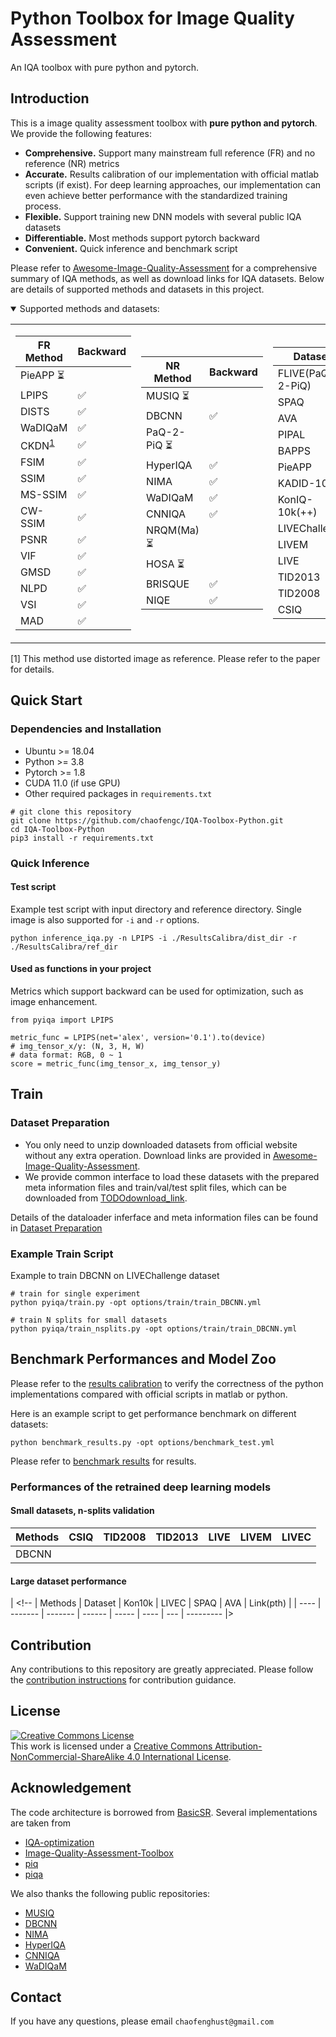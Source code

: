 # Python Toolbox for Image Quality Assessment
An IQA toolbox with pure python and pytorch.


## Introduction

This is a image quality assessment toolbox with **pure python and pytorch**. We provide the following features:

- **Comprehensive.** Support many mainstream full reference (FR) and no reference (NR) metrics
- **Accurate.** Results calibration of our implementation with official matlab scripts (if exist). For deep learning approaches, our implementation can even achieve better performance with the standardized training process. 
- **Flexible.** Support training new DNN models with several public IQA datasets
- **Differentiable.** Most methods support pytorch backward
- **Convenient.** Quick inference and benchmark script

Please refer to [Awesome-Image-Quality-Assessment](https://github.com/chaofengc/Awesome-Image-Quality-Assessment) for a comprehensive summary of IQA methods, as well as download links for IQA datasets. Below are details of supported methods and datasets in this project. 

<details open>
<summary>Supported methods and datasets:</summary>

<table>
<tr><td>

| FR Method                       | Backward           |
| ------------------------------- | ------------------ |
| PieAPP :hourglass_flowing_sand: |                    |
| LPIPS                           | :white_check_mark: |
| DISTS                           | :white_check_mark: |
| WaDIQaM                         | :white_check_mark: |
| CKDN<sup>[1](#fn1)</sup>        | :white_check_mark: |
| FSIM                            | :white_check_mark: |
| SSIM                            | :white_check_mark: |
| MS-SSIM                         | :white_check_mark: |
| CW-SSIM                         | :white_check_mark: |
| PSNR                            | :white_check_mark: |
| VIF                             | :white_check_mark: |
| GMSD                            | :white_check_mark: |
| NLPD                            | :white_check_mark: |
| VSI                             | :white_check_mark: |
| MAD                             | :white_check_mark: |

</td><td>

| NR Method                          | Backward           |
| ---------------------------------- | ------------------ |
| MUSIQ :hourglass_flowing_sand:     |                    |
| DBCNN                              | :white_check_mark: |
| PaQ-2-PiQ :hourglass_flowing_sand: |                    |
| HyperIQA                           | :white_check_mark: |
| NIMA                               | :white_check_mark: |
| WaDIQaM                            | :white_check_mark: |
| CNNIQA                             | :white_check_mark: |
| NRQM(Ma) :hourglass_flowing_sand:  |                    |
| HOSA :hourglass_flowing_sand:      |                    |
| BRISQUE                            | :white_check_mark: |
| NIQE                               | :white_check_mark: |

</td><td>

| Dataset          | Type         |
| ---------------- | ------------ |
| FLIVE(PaQ-2-PiQ) | NR           |
| SPAQ             | NR/mobile    |
| AVA              | NR/Aesthetic |
| PIPAL            | FR           |
| BAPPS            | FR           |
| PieAPP           | FR           |
| KADID-10k        | FR           |
| KonIQ-10k(++)    | NR           |
| LIVEChallenge    | NR           |
| LIVEM            | FR           |
| LIVE             | FR           |
| TID2013          | FR           |
| TID2008          | FR           |
| CSIQ             | FR           |

</td></tr> 
</table>

<a name="fn1">[1]</a> This method use distorted image as reference. Please refer to the paper for details. 

</details>

## Quick Start

### Dependencies and Installation
- Ubuntu >= 18.04
- Python >= 3.8
- Pytorch >= 1.8
- CUDA 11.0 (if use GPU)
- Other required packages in `requirements.txt`
```
# git clone this repository
git clone https://github.com/chaofengc/IQA-Toolbox-Python.git
cd IQA-Toolbox-Python
pip3 install -r requirements.txt
```

### Quick Inference

#### Test script 

Example test script with input directory and reference directory. Single image is also supported for `-i` and `-r` options. 
```
python inference_iqa.py -n LPIPS -i ./ResultsCalibra/dist_dir -r ./ResultsCalibra/ref_dir 
```

#### Used as functions in your project

Metrics which support backward can be used for optimization, such as image enhancement.

```
from pyiqa import LPIPS 

metric_func = LPIPS(net='alex', version='0.1').to(device)
# img_tensor_x/y: (N, 3, H, W)
# data format: RGB, 0 ~ 1
score = metric_func(img_tensor_x, img_tensor_y)
```

## Train 

### Dataset Preparation

- You only need to unzip downloaded datasets from official website without any extra operation. Download links are provided in [Awesome-Image-Quality-Assessment](https://github.com/chaofengc/Awesome-Image-Quality-Assessment).  
- We provide common interface to load these datasets with the prepared meta information files and train/val/test split files, which can be downloaded from [TODOdownload_link](). 

Details of the dataloader inferface and meta information files can be found in [Dataset Preparation](Dataset_Preparation.md) 

### Example Train Script 

Example to train DBCNN on LIVEChallenge dataset
```
# train for single experiment
python pyiqa/train.py -opt options/train/train_DBCNN.yml 

# train N splits for small datasets
python pyiqa/train_nsplits.py -opt options/train/train_DBCNN.yml 
```

## Benchmark Performances and Model Zoo

Please refer to the [results calibration](./ResultsCalibra/ResultsCalibra.md) to verify the correctness of the python implementations compared with official scripts in matlab or python.

Here is an example script to get performance benchmark on different datasets:
```
python benchmark_results.py -opt options/benchmark_test.yml
```
Please refer to [benchmark results](tests/benchmark_results.csv) for results.

### Performances of the retrained deep learning models

#### Small datasets, n-splits validation 

| Methods | CSIQ | TID2008 | TID2013 | LIVE | LIVEM | LIVEC |
| ------- | ---- | ------- | ------- | ---- | ----- | ----- |
| DBCNN   |      |         |         |      |       |       |

#### Large dataset performance

| <!-- | Methods | Dataset | Kon10k | LIVEC | SPAQ | AVA | Link(pth) |
| ---- | ------- | ------- | ------ | ----- | ---- | --- | --------- |>

## Contribution

Any contributions to this repository are greatly appreciated. Please follow the [contribution instructions](Instruction.md) for contribution guidance.  

## License

<a rel="license" href="http://creativecommons.org/licenses/by-nc-sa/4.0/"><img alt="Creative Commons License" style="border-width:0" src="https://i.creativecommons.org/l/by-nc-sa/4.0/88x31.png" /></a><br />This work is licensed under a <a rel="license" href="http://creativecommons.org/licenses/by-nc-sa/4.0/">Creative Commons Attribution-NonCommercial-ShareAlike 4.0 International License</a>.

<!-- ## Citation

```
TODO -->
<!-- ``` -->

## Acknowledgement

The code architecture is borrowed from [BasicSR](https://github.com/xinntao/BasicSR). Several implementations are taken from 

- [IQA-optimization](https://github.com/dingkeyan93/IQA-optimization)  
- [Image-Quality-Assessment-Toolbox](https://github.com/RyanXingQL/Image-Quality-Assessment-Toolbox) 
- [piq](https://github.com/photosynthesis-team/piq)
- [piqa](https://github.com/francois-rozet/piqa)

We also thanks the following public repositories: 
- [MUSIQ]() 
- [DBCNN](https://github.com/zwx8981/DBCNN-PyTorch) 
- [NIMA](https://github.com/kentsyx/Neural-IMage-Assessment)
- [HyperIQA](https://github.com/SSL92/hyperIQA)
- [CNNIQA](https://github.com/lidq92/CNNIQA)
- [WaDIQaM](https://github.com/lidq92/WaDIQaM)

## Contact

If you have any questions, please email `chaofenghust@gmail.com`
